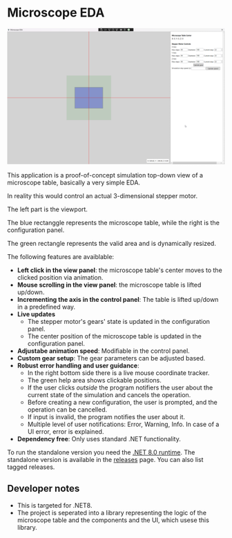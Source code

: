 # Microscope EDA

![The application](Resources/application-main.png)

This application is a proof-of-concept simulation top-down view of a microscope table, basically a very simple EDA.

In reality this would control an actual 3-dimensional stepper motor.

The left part is the viewport.

The blue rectanggle represents the microscope table, while the right is the configuration panel.

The green rectangle represents the valid area and is dynamically resized.

The following features are avaiblable:

- **Left click in the view panel**: the microscope table's center moves to the clicked position via animation.
- **Mouse scrolling in the view panel**: the microscope table is lifted up/down.
- **Incrementing the axis in the control panel**: The table is lifted up/down in a predefined way.
- **Live updates**
    - The stepper motor's gears' state is updated in the configuration panel.
    - The center position of the microscope table is updated in the configuration panel.
- **Adjustabe animation speed**: Modifiable in the control panel.
- **Custom gear setup**: The gear parameters can be adjusted based.
- **Robust error handling and user guidance**:
    - In the right bottom side there is a live mouse coordinate tracker.
    - The green help area shows clickable positions.
    - If the user clicks *outside* the program notifiers the user about the current state of the simulation and cancels the operation.
    - Before creating a new configuration, the user is prompted, and the operation can be cancelled.
    - If input is invalid, the program notifies the user about it.
    - Multiple level of user notifications: Error, Warning, Info. In case of a UI error, error is explained.
- **Dependency free**: Only uses standard .NET functionality.

To run the standalone version you need the [.NET 8.0 runtime](https://dotnet.microsoft.com/en-us/download/dotnet/8.0).
The standalone version is available in the [releases]() page. You can also list tagged releases.
## Developer notes

- This is targeted for .NET8.
- The project is seperated into a library representing the logic of the microscope table and the components
  and the UI, which usese this library.